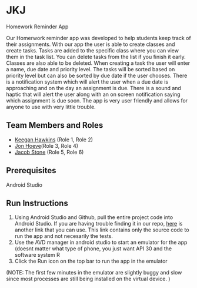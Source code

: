 # JKJ

Homework Reminder App 

Our Homerwork reminder app was developed to help students keep track of their assignments. With our app the user is able to create classes and create tasks.
Tasks are added to the specific class where you can view them in the task list. You can delete tasks from the list if you finish it early. Classes are also able to be deleted.
When creating a task the user will enter a name, due date and priority level. The tasks will be sorted based on priority level but can also be sorted by due date if the 
user chooses. There is a notification system which will alert the user when a due date is approaching and on the day an assignment is due. There is a sound
and haptic that will alert the user along with an on screen notification saying which assignment is due soon. The app is very user friendly and allows for anyone to 
use with very little trouble.

## Team Members and Roles

* [Keegan Hawkins](https://github.com/Khawk2000/CIS350-HW2-Hawkins.git) (Role 1, Role 2)
* [Jon Hoeve](https://github.com/hoevejo/CIS350-HW2-Hoeve)(Role 3, Role 4)
* [Jacob Stone](https://github.com/stoneyboi/CIS350-HW2-Stone.git) (Role 5, Role 6)

## Prerequisites
Android Studio 
## Run Instructions
1. Using Android  Studio and Github, pull the entire project code into Android Studio. If you are having trouble finding it in our repo, [here](https://github.com/stoneyboi/Homework_Reminder) is another link that you can use. This link contains only the source code to run the app and not necesarily the tests. 
2. Use the AVD manager in android studio to start an emulator for the app (doesnt matter what type of phone, you just want API 30 and the software system R
3. Click the Run icon on the top bar to run the app in the emulator 

(NOTE: The first few minutes in the emulator are slightly buggy and slow since most processes are still being installed on the virtual device. )
